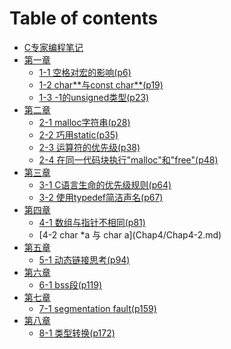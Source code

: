 # Table of contents

* [C专家编程笔记](README.md)
* [第一章]()
    * [1-1 空格对宏的影响(p6)](Chap1/Chap1-1.md)
    * [1-2 char\*\*与const char\*\*(p19)](Chap1/Chap1-2.md)
    * [1-3 -1的unsigned类型(p23)](Chap1/Chap1-3.md)
* [第二章]()
    * [2-1 malloc字符串(p28)](Chap2/Chap2-1.md)
    * [2-2 巧用static(p35)](Chap2/Chap2-2.md)
    * [2-3 运算符的优先级(p38)](Chap2/Chap2-3.md)
    * [2-4 在同一代码块执行"malloc"和"free"(p48)](Chap2/Chap2-4.md)
* [第三章]()
    * [3-1 C语言生命的优先级规则(p64)](Chap3/Chap3-1.md)
    * [3-2 使用typedef简洁声名(p67)](Chap3/Chap3-2.md)
* [第四章]()
    * [4-1 数组与指针不相同(p81)](Chap4/Chap4-1.md)
    * [4-2 char *a 与 char a[](p83)](Chap4/Chap4-2.md)
* [第五章]()
    * [5-1 动态链接思考(p94)](Chap5/Chap5-1.md)
* [第六章]()
    * [6-1 bss段(p119)](Chap6/Chap6-1.md)
* [第七章]()
    * [7-1 segmentation fault(p159)](Chap7/Chap7-1.md)
* [第八章]()
    * [8-1 类型转换(p172)](Chap8/Chap8-1.md)
    
